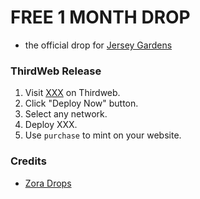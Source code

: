 # FREE 1 MONTH DROP

- the official drop for [Jersey Gardens](https://jerseygardens.xyz)

### ThirdWeb Release

1. Visit [XXX](https://thirdweb.com/sweetman.eth/XXX) on Thirdweb.
1. Click "Deploy Now" button.
1. Select any network.
1. Deploy XXX.
1. Use `purchase` to mint on your website.

### Credits

- [Zora Drops](https://github.com/ourzora/zora-drops-contracts)
